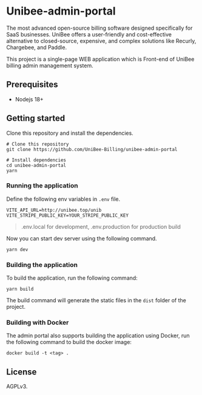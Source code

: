 # Unibee-admin-portal 
The most advanced open-source billing software designed specifically for SaaS businesses. UniBee offers a user-friendly and cost-effective alternative to closed-source, expensive, and complex solutions like Recurly, Chargebee, and Paddle.

This project is a single-page WEB application which is Front-end of UniBee billing admin management system.

## Prerequisites 
- Nodejs 18+

## Getting started 
Clone this repository and install the dependencies. 

```shell
# Clone this repository
git clone https://github.com/UniBee-Billing/unibee-admin-portal

# Install dependencies
cd unibee-admin-portal
yarn
```

### Running the application
Define the following env variables in `.env` file.

```
VITE_API_URL=http://unibee.top/unib
VITE_STRIPE_PUBLIC_KEY=YOUR_STRIPE_PUBLIC_KEY
```

> .env.local for development, .env.production for production build

Now you can start dev server using the following command.

```shell
yarn dev
```

### Building the application
To build the application, run the following command:

```shell
yarn build
```

The build command will generate the static files in the `dist` folder of the project.

### Building with Docker
The admin portal also supports building the application using Docker, run the following command to build the docker image:

```shell
docker build -t <tag> .
```

## License
AGPLv3.

